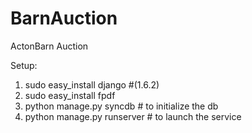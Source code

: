BarnAuction
===========

ActonBarn Auction



Setup:

1. sudo easy_install django #(1.6.2)
2. sudo easy_install fpdf  
3. python manage.py syncdb # to initialize the db 
4. python manage.py runserver # to launch the service

